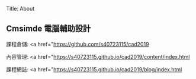 Title: About

## Cmsimde 電腦輔助設計

課程倉儲: <a href="https://github.com/s40723115/cad2019</a>

內容管理: <a href="https://s40723115.github.io/cad2019/content/index.html</a>

課程網誌: <a href="https://s40723115.github.io/cad2019/blog/index.html</a>








